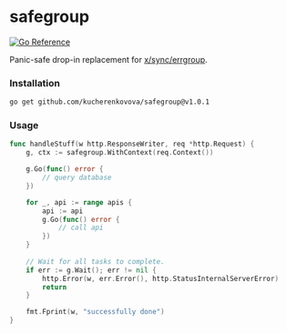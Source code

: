 # safegroup
[![Go Reference](https://pkg.go.dev/badge/github.com/kucherenkovova/safegroup.svg)](https://pkg.go.dev/github.com/kucherenkovova/safegroup)

Panic-safe drop-in replacement for [x/sync/errgroup](https://pkg.go.dev/golang.org/x/sync/errgroup).

### Installation
```bash
go get github.com/kucherenkovova/safegroup@v1.0.1
```

### Usage

```go
func handleStuff(w http.ResponseWriter, req *http.Request) {
	g, ctx := safegroup.WithContext(req.Context())

	g.Go(func() error {
		// query database
	})

	for _, api := range apis {
		api := api
		g.Go(func() error {
			// call api
		})
	}
	
	// Wait for all tasks to complete.
	if err := g.Wait(); err != nil {
		http.Error(w, err.Error(), http.StatusInternalServerError)
		return
	}

	fmt.Fprint(w, "successfully done")
}
```
